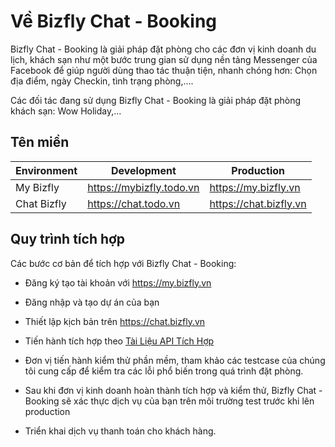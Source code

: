 # Về Bizfly Chat - Booking

Bizfly Chat - Booking là giải pháp đặt phòng cho các đơn vị kinh doanh du lịch, khách sạn như một bước trung gian sử dụng nền tảng Messenger của Facebook để giúp người dùng thao tác thuận tiện, nhanh chóng hơn: Chọn
địa điểm, ngày Checkin, tình trạng phòng,....

Các đối tác đang sử dụng Bizfly Chat - Booking là giải pháp đặt phòng khách sạn: Wow Holiday,...
## Tên miền

| Environment      | Development           | Production   |
|----------------|----------------|---------------|
| My Bizfly      | https://mybizfly.todo.vn   | https://my.bizfly.vn|
| Chat Bizfly     | https://chat.todo.vn   | https://chat.bizfly.vn|

## Quy trình tích hợp
Các bước cơ bản để tích hợp với Bizfly Chat - Booking:

- Đăng ký tạo tài khoản với https://my.bizfly.vn

- Đăng nhập và tạo dự án của bạn

- Thiết lập kịch bản trên https://chat.bizfly.vn

- Tiến hành tích hợp theo [Tài Liệu API Tích Hợp](chat/vi/api-doc.md)

- Đơn vị tiến hành kiểm thử phần mềm, tham khảo các testcase của chúng tôi cung cấp để kiểm tra các lỗi phổ biến trong quá trình đặt phòng.

- Sau khi đơn vị kinh doanh hoàn thành tích hợp và kiểm thử, Bizfly Chat - Booking sẽ xác thực dịch vụ của bạn trên môi trường test trước khi lên production

- Triển khai dịch vụ thanh toán cho khách hàng.
